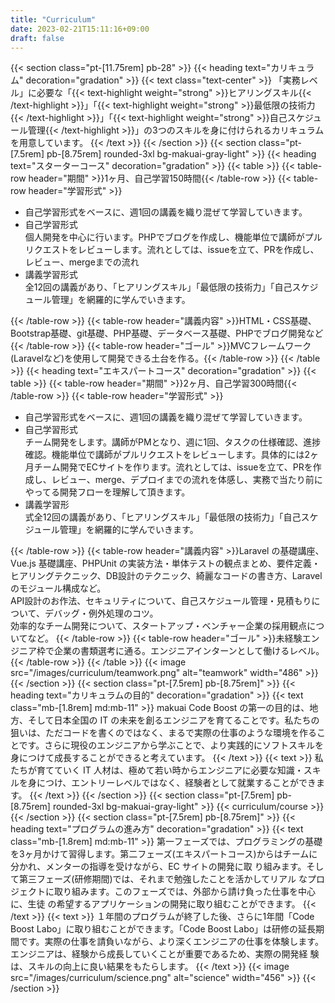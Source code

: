 ```yaml
---
title: "Curriculum"
date: 2023-02-21T15:11:16+09:00
draft: false
---
```

{{< section class="pt-[11.75rem] pb-28" >}}
    {{< heading text="カリキュラム" decoration="gradation" >}}
    {{< text class="text-center" >}}
        「実務レベル」に必要な「{{< text-highlight weight="strong" >}}ヒアリングスキル{{< /text-highlight >}}」「{{< text-highlight weight="strong" >}}最低限の技術力{{< /text-highlight >}}」「{{< text-highlight weight="strong" >}}自己スケジュール管理{{< /text-highlight >}}」の3つのスキルを身に付けられるカリキュラムを用意しています。
    {{< /text >}}
{{< /section >}}
{{< section class="pt-[7.5rem] pb-[8.75rem] rounded-3xl bg-makuai-gray-light" >}}
    {{< heading text="スターターコース" decoration="gradation" >}}
    {{< table >}}
        {{< table-row header="期間" >}}1ヶ月、自己学習150時間{{< /table-row >}}
        {{< table-row header="学習形式" >}}
            <ul class="list-disc ml-4">
                <li>自己学習形式をベースに、週1回の講義を織り混ぜて学習していきます。</li>
                <li>自己学習形式<br>個人開発を中心に行います。PHPでブログを作成し、機能単位で講師がプルリクエストをレビューします。流れとしては、issueを立て、PRを作成し、レビュー、mergeまでの流れ</li>
                <li>講義学習形式<br>全12回の講義があり、「ヒアリングスキル」「最低限の技術力」「自己スケジュール管理」を網羅的に学んでいきます。</li>
            </ul>
        {{< /table-row >}}
        {{< table-row header="講義内容" >}}HTML・CSS基礎、Bootstrap基礎、git基礎、PHP基礎、データベース基礎、PHPでブログ開発など{{< /table-row >}}
        {{< table-row header="ゴール" >}}MVCフレームワーク(Laravelなど)を使用して開発できる土台を作る。{{< /table-row >}}
    {{< /table >}}
    {{< heading text="エキスパートコース" decoration="gradation" >}}
    {{< table >}}
        {{< table-row header="期間" >}}2ヶ月、自己学習300時間{{< /table-row >}}
        {{< table-row header="学習形式" >}}
            <ul class="list-disc ml-4">
                <li>自己学習形式をベースに、週1回の講義を織り混ぜて学習していきます。</li>
                <li>自己学習形式<br>チーム開発をします。講師がPMとなり、週に1回、タスクの仕様確認、進捗確認。機能単位で講師がプルリクエストをレビューします。具体的には2ヶ月チーム開発でECサイトを作ります。流れとしては、issueを立て、PRを作成し、レビュー、merge、デプロイまでの流れを体感し、実務で当たり前にやってる開発フローを理解して頂きます。</li>
                <li>講義学習形<br>式全12回の講義があり、「ヒアリングスキル」「最低限の技術力」「自己スケジュール管理」を網羅的に学んでいきます。</li>
            </ul>
        {{< /table-row >}}
        {{< table-row header="講義内容" >}}Laravel の基礎講座、Vue.js 基礎講座、PHPUnit の実装方法・単体テストの観点まとめ、要件定義・ヒアリングテクニック、DB設計のテクニック、綺麗なコードの書き方、Laravelのモジュール構成など。<br>API設計のお作法、セキュリティについて、自己スケジュール管理・見積もりについて、デバッグ・例外処理のコツ。<br>効率的なチーム開発について、スタートアップ・ベンチャー企業の採用観点についてなど。
        {{< /table-row >}}
        {{< table-row header="ゴール" >}}未経験エンジニア枠で企業の書類選考に通る。エンジニアインターンとして働けるレベル。{{< /table-row >}}
    {{< /table >}}
    {{< image src="/images/curriculum/teamwork.png" alt="teamwork" width="486" >}}
{{< /section >}}
{{< section class="pt-[7.5rem] pb-[8.75rem]" >}}
    {{< heading text="カリキュラムの目的" decoration="gradation" >}}
    {{< text class="mb-[1.8rem] md:mb-11" >}}
        makuai Code Boost の第一の目的は、地方、そして日本全国の IT の未来を創るエンジニアを育てることです。私たちの狙いは、ただコードを書くのではなく、まるで実際の仕事のような環境を作ることです。さらに現役のエンジニアから学ぶことで、より実践的にソフトスキルを身につけて成⻑することができると考えています。
    {{< /text >}}
    {{< text >}}
        私たちが育てていく IT 人材は、極めて若い時からエンジニアに必要な知識・スキルを身につけ、エントリーレベルではなく、経験者として就業することができます。
    {{< /text >}}
{{< /section >}}
{{< section class="pt-[7.5rem] pb-[8.75rem] rounded-3xl bg-makuai-gray-light" >}}
    {{< curriculum/course >}}
{{< /section >}}
{{< section class="pt-[7.5rem] pb-[8.75rem]" >}}
    {{< heading text="プログラムの進み方" decoration="gradation" >}}
    {{< text class="mb-[1.8rem] md:mb-11" >}}
        第一フェーズでは、プログラミングの基礎を3ヶ月かけて習得します。第二フェーズ(エキスパートコース)からはチームに分かれ、メンターの指導を受けながら、EC サイトの開発に取 り組みます。そして第三フェーズ(研修期間)では、それまで勉強したことを活かしてリアル なプロジェクトに取り組みます。このフェーズでは、外部から請け負った仕事を中心に、生徒 の希望するアプリケーションの開発に取り組むことができます。
    {{< /text >}}
    {{< text >}}
        １年間のプログラムが終了した後、さらに1年間「Code Boost Labo」に取り組むことができます。「Code Boost Labo」は研修の延⻑期間です。実際の仕事を請負いながら、より深くエンジニアの仕事を体験します。エンジニアは、経験から成⻑していくことが重要であるため、実際の開発経 験は、スキルの向上に良い結果をもたらします。
    {{< /text >}}
    {{< image src="/images/curriculum/science.png" alt="science" width="456" >}}
{{< /section >}}